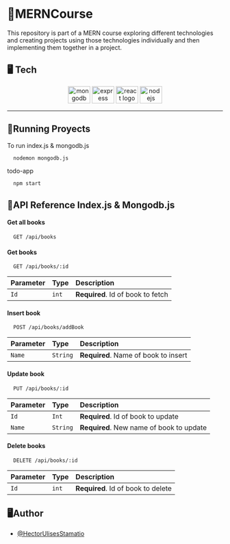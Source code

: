 # 🚀MERNCourse

This repository is part of a MERN course exploring different technologies and creating projects using those technologies individually and then implementing them together in a project.

## 🖥️ Tech 

<div align="center">
  <img src="https://cdn.jsdelivr.net/gh/devicons/devicon/icons/mongodb/mongodb-original.svg" height="40" width="52" alt="mongodb logo"  />
  <img src="https://cdn.jsdelivr.net/gh/devicons/devicon/icons/express/express-original.svg" height="40" width="52" alt="express logo"  />
  <img src="https://cdn.jsdelivr.net/gh/devicons/devicon/icons/react/react-original.svg" height="40" width="52" alt="react logo"  />
  <img src="https://cdn.jsdelivr.net/gh/devicons/devicon/icons/nodejs/nodejs-original.svg" height="40" width="52" alt="nodejs logo"  />
</div>

----

###


## 📌Running Proyects

To run index.js & mongodb.js

```bash
  nodemon mongodb.js
```

todo-app

```bash
  npm start
```

## 🎯API Reference Index.js & Mongodb.js 

#### Get all books

```http
  GET /api/books
```

#### Get books

```http
  GET /api/books/:id
```

| Parameter | Type     | Description                       |
| :-------- | :------- | :-------------------------------- |
| `Id`      | `int`    | **Required**. Id of book to fetch |

#### Insert book

```http
  POST /api/books/addBook
```

| Parameter | Type     | Description                       |
| :-------- | :------- | :-------------------------------- |
| `Name`    | `String` | **Required**. Name of book to insert |

#### Update book

```http
  PUT /api/books/:id
```

| Parameter | Type     | Description                              |
| :-------- | :------- | :--------------------------------        |
| `Id`      | `Int`    | **Required**. Id of book to update       |
| `Name`    | `String` | **Required**. New name of book to update |

#### Delete books

```http
  DELETE /api/books/:id
```

| Parameter | Type     | Description                       |
| :-------- | :------- | :-------------------------------- |
| `Id`      | `int`    | **Required**. Id of book to delete|





## 🖥️Author

- [@HectorUlisesStamatio](https://www.github.com/hectorulisesstamatio)


